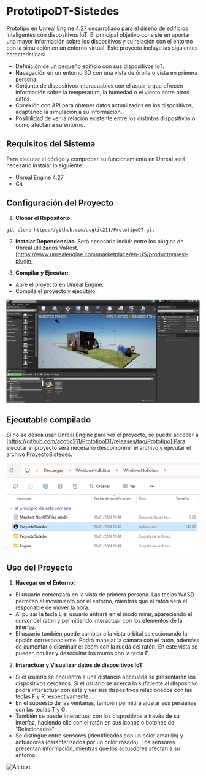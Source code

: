 # PrototipoDT-Sistedes
Prototipo en Unreal Engine 4.27 desarrollado para el diseño de edificios inteligentes con dispositivos IoT. El principal objetivo consiste en aportar una mayor información sobre los dispositivos y su relación con el entorno con la simulación en un entorno virtual. Este proyecto incluye las siguientes características:

- Definición de un pequeño edificio con sus dispositivos IoT.
- Navegación en un entorno 3D con una vista de órbita o vista en primera persona.
- Conjunto de  dispositivos interacuables con el usuario que ofrecen información sobre la temperatura, la humedad o el viento entre otros datos.
- Conexión con API para obtener datos actualizados en los dispositivos, adaptando la simulación a su información.
- Posibilidad de ver la relación existente entre los distintos dispositivos o como afectan a su entorno.

## Requisitos del Sistema

Para ejecutar el código y comprobar su funcionamiento en Unreal será necesario instalar lo siguiente:

- Unreal Engine 4.27
- Git

## Configuración del Proyecto

1. **Clonar el Repositorio:**
```
git clone https://github.com/acgtic211/PrototipoDT.git
```
2. **Instalar Dependencias:**
Será necesario incluir entre los plugins de Unreal utilizados VaRest. [https://www.unrealengine.com/marketplace/en-US/product/varest-plugin]

3. **Compilar y Ejecutar:**
- Abre el proyecto en Unreal Engine.
- Compila el proyecto y ejecútalo.

![Alt text](./ReadmeImages/UnrealView.png)

## Ejecutable compilado

Si no se desea usar Unreal Engine para ver el proyecto, se puede acceder a [https://github.com/acgtic211/PrototipoDT/releases/tag/Prototipo].Para ejecutar el proyecto será necesario descomprimir el archivo y ejecutar el archivo ProyectoSistedes.

![Alt text](./ReadmeImages/Ejecutable.png)

## Uso del Proyecto

1. **Navegar en el Entorno:**
- El usuario comenzará en la vista de primera persona. Las teclas WASD permiten el movimiento por el entorno, mientras que el ratón será el responable de mover la hora.
- Al pulsar la tecla L el usuario entrará en el modo mirar, apareciendo el cursor del ratón y permitiendo interactuar con los elementos de la interfaz.
- El usuario también puede cambiar a la vista orbital seleccionando la opción correspondiente. Podrá manejar la cámara con el ratón, ademáss de aumentar o disminuir el zoom con la rueda del ratón. En este vista se pueden ocultar y desocultar los muros con la tecla E.

2. **Interactuar y Visualizar datos de dispositivos IoT:**
- Si el usuario se encuentra a una distancia adecuada se presentarán los dispositivos cercanos. Si el usuario se acerca lo suficiente al dispositivo podrá interactuar con este y ver sus dispositivos relacionados con las teclas F y R respectivamente.
- En el supuesto de las ventanas, también permitirá ajustar sus persianas con las teclas T y G.
- También se puede interactuar con los dispositivos a través de su interfaz, haciendo clic con el ratón en sus iconos o botones de "Relacionados".
- Se distingue entre sensores (identificados con un color amarillo) y actuadores (caracterizados por un color rosado). Los sensores presentan información, mientras que los actuadores afectan a su entorno.

![Alt text](./ReadmeImages/VisibleDevices.png)